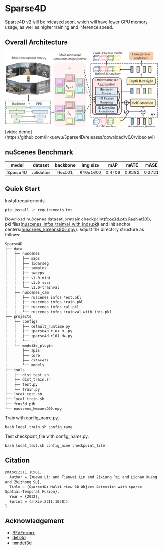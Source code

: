 # Sparse4D

Sparse4D v2 will be released soon, which will have lower GPU memory usage, as well as higher training and inference speed.

## Overall Architecture
<img src="resources/framework.png" width="1000" >
[video demo](https://github.com/linxuewu/Sparse4D/releases/download/v0.0/video.avi)

## nuScenes Benchmark
|model|dataset| backbone | img size | mAP |mATE| mASE | mAOE |mAVE| mAAE | NDS | ckpt | log |
| :---: | :---: | :---: | :---: | :---:|:---:|:---: | :---: | :----: | :----: | :----: | :----: | :----: |
|Sparse4D|validation|Res101|640x1600|0.4409|0.6282|0.2721|0.3853|0.2922|0.1888|0.5438|[ckpt](https://github.com/linxuewu/Sparse4D/releases/download/v0.0/sparse4d_release.pth)|[log](https://github.com/linxuewu/Sparse4D/releases/download/v0.0/sparse4d.log)|


## Quick Start
 Install requirements.
```shell
pip install -r requirements.txt
```

Download nuScenes dataset, pretrain checkpoint([fcos3d.pth ResNet101](https://github.com/linxuewu/Sparse4D/releases/download/v0.0/fcos3d.pth)), pkl files([nuscenes_infos_trainval_with_inds.pkl](https://github.com/linxuewu/Sparse4D/releases/download/v0.0/nuscenes_infos_trainval_with_inds.pkl)) and init anchor centers([nuscenes_kmeans900.npy](https://github.com/linxuewu/Sparse4D/releases/download/v0.0/nuscenes_kmeans900.npy)). Adjust the directory structure as follows:
```shell
Sparse4D
├── data
│   ├── nuscenes
│   │   ├── maps
│   │   ├── lidarseg
│   │   ├── samples
│   │   ├── sweeps
│   │   ├── v1.0-mini
│   │   ├── v1.0-test
|   |   └── v1.0-trainval
│   ├── nuscenes_cam
│   │   ├── nuscenes_infos_test.pkl
│   │   ├── nuscenes_infos_train.pkl
│   │   ├── nuscenes_infos_val.pkl
│   │   └── nuscenes_infos_trainval_with_inds.pkl
├── projects
│   ├── configs
│   │   ├── default_runtime.py
│   │   ├── sparse4d_r101_H1.py
│   │   ├── sparse4d_r101_H4.py
│   │   └── ...
│   └── mmdet3d_plugin
│       ├── apis
│       ├── core
│       ├── datasets
│       └── models
├── tools
│   ├── dist_test.sh
│   ├── dist_train.sh
│   ├── test.py
│   └── train.py
├── local_test.sh
├── local_train.sh
├── fcos3d.pth
└── nuscenes_kmeans900.npy
```

Train with config_name.py.
```shell
bash local_train.sh config_name
```

Test checkpoint_file with config_name.py.
```shell
bash local_test.sh config_name checkpoint_file 
```

## Citation
```
@misc{2211.10581,
  Author = {Xuewu Lin and Tianwei Lin and Zixiang Pei and Lichao Huang and Zhizhong Su},
  Title = {Sparse4D: Multi-view 3D Object Detection with Sparse Spatial-Temporal Fusion},
  Year = {2022},
  Eprint = {arXiv:2211.10581},
}
```

## Acknowledgement

- [BEVFormer](https://github.com/fundamentalvision/BEVFormer)
- [detr3d](https://github.com/WangYueFt/detr3d) 
- [mmdet3d](https://github.com/open-mmlab/mmdetection3d)
